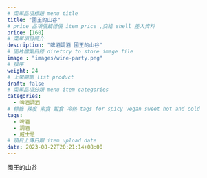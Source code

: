 ```yaml
---
# 菜單品項標題 menu title 
title: "國王的山谷"
# price 品項價錢標價 item price ,交給 shell 差入資料
price: [160] 
# 菜單項目簡介 
description: "啤酒調酒 國王的山谷"
# 圖片檔案目錄 diretory to store image file
image : "images/wine-party.png"
# 排序
weight: 24 
# 上架開關 list product 
draft: false
# 菜單品項分類 menu item categories 
categories:
  - 啤酒調酒 
# 標籤 辣度 素食 甜食 冷熱 tags for spicy vegan sweet hot and cold 
tags:
  - 啤酒
  - 調酒 
  - 威士忌
# 項目上傳日期 item upload date 
date: 2023-08-22T20:21:14+08:00
---
```


 國王的山谷
